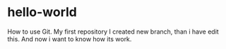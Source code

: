 # hello-world
How to use Git. My first repository
I created new branch, than i have edit this. And now i want to know how its work.
